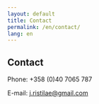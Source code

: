 ```yaml
---
layout: default
title: Contact
permalink: /en/contact/
lang: en
---
```


## Contact

Phone: +358 (0)40 7065 787

E-mail: <j.ristilae@gmail.com>



<br/>



